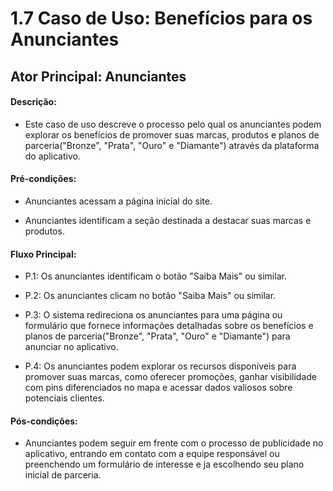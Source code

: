 # 1.7 Caso de Uso: Benefícios para os Anunciantes

## Ator Principal: Anunciantes

#### Descrição: 

 - Este caso de uso descreve o processo pelo qual os anunciantes podem explorar os benefícios de promover suas marcas, produtos e planos de parceria("Bronze", "Prata", "Ouro" e "Diamante") através da plataforma do aplicativo. 

#### Pré-condições:

- Anunciantes acessam a página inicial do site. 

- Anunciantes identificam a seção destinada a destacar suas marcas e produtos.

#### Fluxo Principal:

- P.1: Os anunciantes identificam o botão "Saiba Mais" ou similar.

- P.2: Os anunciantes clicam no botão "Saiba Mais" ou similar.

- P.3: O sistema redireciona os anunciantes para uma página ou formulário que fornece informações detalhadas sobre os benefícios e planos de parceria("Bronze", "Prata", "Ouro" e "Diamante") para anunciar no aplicativo.

- P.4: Os anunciantes podem explorar os recursos disponíveis para promover suas marcas, como oferecer promoções, ganhar visibilidade com pins diferenciados no mapa e acessar dados valiosos sobre potenciais clientes.

#### Pós-condições:

- Anunciantes podem seguir em frente com o processo de publicidade no aplicativo, entrando em contato com a equipe responsável ou preenchendo um formulário de interesse e ja escolhendo seu plano inicial de parceria. 